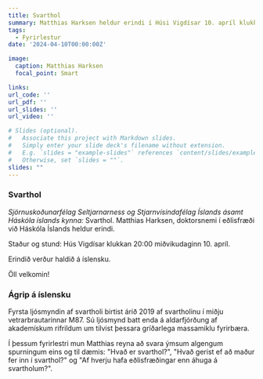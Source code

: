 ```yaml
---
title: Svarthol
summary: Matthias Harksen heldur erindi í Húsi Vigdísar 10. apríl klukkan 20:00
tags:
  - Fyrirlestur
date: '2024-04-10T00:00:00Z'

image:
  caption: Matthias Harksen 
  focal_point: Smart

links:
url_code: ''
url_pdf: ''
url_slides: ''
url_video: ''

# Slides (optional).
#   Associate this project with Markdown slides.
#   Simply enter your slide deck's filename without extension.
#   E.g. `slides = "example-slides"` references `content/slides/example-slides.md`.
#   Otherwise, set `slides = ""`.
slides: ""
---
```


### Svarthol

_Sjörnuskoðunarfélag Seltjarnarness og Stjarnvísindafélag Íslands ásamt Háskóla íslands kynna:_
Svarthol. Matthias Harksen, doktorsnemi í eðlisfræði við Háskóla Íslands heldur erindi.

Staður og stund: Hús Vigdísar klukkan 20:00 miðvikudaginn 10. apríl.

Erindið verður haldið á íslensku.

Öll velkomin!

### Ágrip á íslensku

Fyrsta ljósmyndin af svartholi birtist árið 2019 af svartholinu í miðju vetrarbrautarinnar M87. Sú ljósmynd batt enda á aldarfjórðung af akademískum rifrildum um tilvist þessara gríðarlega massamiklu fyrirbæra.

Í þessum fyrirlestri mun Matthias reyna að svara ýmsum algengum spurningum eins og til dæmis:  "Hvað er svarthol?", "Hvað gerist ef að maður fer inn í svarthol?" og "Af hverju hafa eðlisfræðingar enn áhuga á svartholum?".